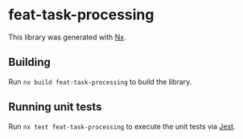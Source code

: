# feat-task-processing

This library was generated with [Nx](https://nx.dev).

## Building

Run `nx build feat-task-processing` to build the library.

## Running unit tests

Run `nx test feat-task-processing` to execute the unit tests via [Jest](https://jestjs.io).
